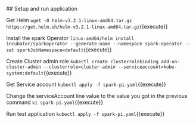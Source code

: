 ## Setup and run application

Get Helm
`wget -O helm-v3.2.1-linux-amd64.tar.gz https://get.helm.sh/helm-v3.2.1-linux-amd64.tar.gz`{{execute}}

Install the spark Operator
`linux-amd64/helm install incubator/sparkoperator --generate-name --namespace spark-operator --set sparkJobNamespace=default`{{execute}}

Create Cluster admin role
`kubectl create clusterrolebinding add-on-cluster-admin --clusterrole=cluster-admin --serviceaccount=kube-system:default`{{execute}}

Get Service account
`kubectl apply -f spark-pi.yaml`{{execute}}

Change the serviceAccount line value to the value you got in the previous command
`vi spark-pi.yaml`{{execute}}

Run test application
`kubectl apply -f spark-pi.yaml`{{execute}}




